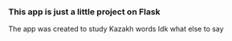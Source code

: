 ### This app is just a little project on Flask
The app was created to study Kazakh words
Idk what else to say
